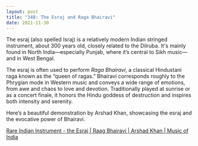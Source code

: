 ```yaml
---
layout: post
title: "348: The Esraj and Raga Bhairavi"
date: 2021-11-30
---
```


The esraj (also spelled Israj) is a relatively modern Indian stringed instrument, about 300 years old, closely related to the Dilruba. It's mainly found in North India—especially Punjab, where it’s central to Sikh music—and in West Bengal.  

The esraj is often used to perform *Raga Bhairavi*, a classical Hindustani raga known as the “queen of ragas.” Bhairavi corresponds roughly to the Phrygian mode in Western music and conveys a wide range of emotions, from awe and chaos to love and devotion. Traditionally played at sunrise or as a concert finale, it honors the Hindu goddess of destruction and inspires both intensity and serenity.

Here’s a beautiful demonstration by Arshad Khan, showcasing the esraj and the evocative power of Bhairavi.

[Rare Indian Instrument - the Esraj | Raag Bhairavi | Arshad Khan | Music of India](https://youtu.be/v488qzY6kpA)
